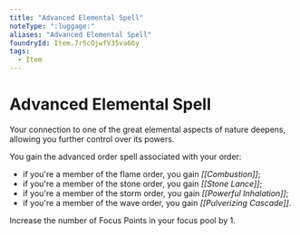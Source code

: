 ```yaml
---
title: "Advanced Elemental Spell"
noteType: ":luggage:"
aliases: "Advanced Elemental Spell"
foundryId: Item.7rScOjwfV35va66y
tags:
  - Item
---
```


# Advanced Elemental Spell

Your connection to one of the great elemental aspects of nature deepens, allowing you further control over its powers.

You gain the advanced order spell associated with your order:

*   if you're a member of the flame order, you gain _[[Combustion]]_;
*   if you're a member of the stone order, you gain _[[Stone Lance]]_;
*   if you're a member of the storm order, you gain _[[Powerful Inhalation]]_;
*   if you're a member of the wave order, you gain _[[Pulverizing Cascade]]_.

Increase the number of Focus Points in your focus pool by 1.
